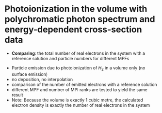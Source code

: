 # Photoionization in the volume with polychromatic photon spectrum and energy-dependent cross-section data
- **Comparing**: the total number of real electrons in the system with a reference solution and particle numbers for different MPFs
* Particle emission due to photoionization of $`H_{2}`$ in a volume only (no surface emission)
* no deposition, no interpolation 
* comparison of the number of emitted electrons with a reference solution
* different MPF and number of MPI ranks are tested to yield the same result
* Note: Because the volume is exactly 1 cubic metre, the calculated electron density is exactly the number of real electrons in the system
